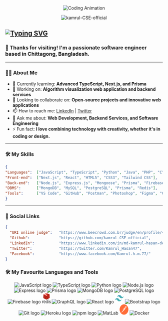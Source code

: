 <div align="center">
  <img src="/kamrul.gif" align="center" width="900" alt="Coding Animation"/>
</div>

<p align="center">
  <img src="https://komarev.com/ghpvc/?username=kamrul-CSE-official&label=Profile%20views&color=0e75b6&style=flat" alt="kamrul-CSE-official" />
</p>

## <a href="https://github.com/kamrul-CSE-official"><img src="https://readme-typing-svg.demolab.com?font=Fira+Code&weight=700&size=25&pause=800&color=F7F7F7&width=435&lines=Hi+there+%F0%9F%91%8B;This+is+MD.+Kamrul+Hasan;Welcome+to+My+GitHub+Profile!" alt="Typing SVG" /></a>

### 🙌 Thanks for visiting! I'm a passionate software engineer based in Chittagong, Bangladesh.

---

### 👨‍💻 About Me

- 🌱 Currently learning: **Advanced TypeScript, Next.js, and Prisma**
- 🔭 Working on: **Algorithm visualization web application and backend services**
- 👯 Looking to collaborate on: **Open-source projects and innovative web applications**
- 📫 How to reach me: [LinkedIn](https://www.linkedin.com/in/md-kamrul-hasan-dev/) | [Twitter](https://twitter.com/Kamrul_Hasan47)
- 💬 Ask me about: **Web Development, Backend Services, and Software Engineering**
- ⚡ Fun fact: **I love combining technology with creativity, whether it's in coding or design.**

---

### 🛠 My Skills
```json
{
"Languages":  ["JavaScript", "TypeScript", "Python", "Java", "PHP", "C"],
"Front-end":  ["Next.js", "React", "HTML5", "CSS3", "Tailwind CSS"],
"Back-end":   ["Node.js", "Express.js", "Mongoose", "Prisma", "Firebase", "JWT"],
"DBMS":       ["MongoDB", "MySQL", "PostgreSQL", "Prisma", "Redis"],
"Tools":      ["VS Code", "GitHub", "Postman", "Photoshop", "Figma", "Canva", "Docker"]
}
```


---

### 🔗 Social Links

```json
{
  "URI online judge":   "https://www.beecrowd.com.br/judge/en/profile/417423",
  "Github":             "https://github.com/kamrul-CSE-official",
  "LinkedIn":           "https://www.linkedin.com/in/md-kamrul-hasan-dev/",
  "Twitter":            "https://twitter.com/Kamrul_Hasan47",
  "Facebook":           "https://www.facebook.com/Kamrul.h.m.77/"
}
```

### 🛠 My Favourite Languages and Tools

<div align="center">
  <img src="https://cdn.jsdelivr.net/gh/devicons/devicon/icons/javascript/javascript-original.svg" height="28" width="33" alt="JavaScript logo" /> 
  <img src="https://cdn.jsdelivr.net/gh/devicons/devicon/icons/typescript/typescript-original.svg" height="28" width="33" alt="TypeScript logo" /> 
  <img src="https://cdn.jsdelivr.net/gh/devicons/devicon/icons/python/python-original.svg" height="28" width="33" alt="Python logo" /> 
  <img src="https://cdn.jsdelivr.net/gh/devicons/devicon/icons/nodejs/nodejs-original.svg" height="28" width="33" alt="Node.js logo" /> 
  <img src="https://cdn.jsdelivr.net/gh/devicons/devicon/icons/express/express-original.svg" height="28" color="white" width="33" alt="Express logo" /> 
  <img src="https://www.svgrepo.com/show/374002/prisma.svg" height="28" width="33" alt="Prisma logo" /> 
  <img src="https://cdn.jsdelivr.net/gh/devicons/devicon/icons/mongodb/mongodb-original.svg" height="28" width="33" alt="MongoDB logo" /> 
  <img src="https://cdn.jsdelivr.net/gh/devicons/devicon/icons/postgresql/postgresql-original.svg" height="28" width="33" alt="PostgreSQL logo" /> 
  <img src="https://cdn.jsdelivr.net/gh/devicons/devicon/icons/firebase/firebase-plain.svg" height="28" width="33" alt="Firebase logo" /> 
  <img src="https://raw.githubusercontent.com/teamedwardforever/Readme-Generator/71f25dd8b98329b168142a6b782a107b75eab178/svg/Skills/Database/redis-original-wordmark.svg" alt="Redis" width="28" height="33" /> 
  <img src="https://cdn.jsdelivr.net/gh/devicons/devicon/icons/graphql/graphql-plain.svg" height="28" width="33" alt="GraphQL logo" /> 
  <img src="https://cdn.jsdelivr.net/gh/devicons/devicon/icons/react/react-original.svg" height="28" width="33" alt="React logo" /> 
  <img src="https://raw.githubusercontent.com/teamedwardforever/Readme-Generator/71f25dd8b98329b168142a6b782a107b75eab178/svg/Skills/Frontend/tailwindcss-icon.svg" alt="Tailwind CSS" width="28" height="33" /> 
  <img src="https://cdn.jsdelivr.net/gh/devicons/devicon/icons/bootstrap/bootstrap-original.svg" height="28" width="33" alt="Bootstrap logo" /> 
  <img src="https://cdn.jsdelivr.net/gh/devicons/devicon/icons/git/git-original.svg" height="28" width="33" alt="Git logo" /> 
  <img src="https://cdn.jsdelivr.net/gh/devicons/devicon/icons/heroku/heroku-original.svg" height="28" width="33" alt="Heroku logo" /> 
  <img src="https://cdn.jsdelivr.net/gh/devicons/devicon/icons/npm/npm-original-wordmark.svg" height="28" width="33" alt="npm logo" /> 
  <img src="https://dl.dropboxusercontent.com/s/6e7hk06wzjp3j52/Matlab_Logo.png" alt="MatLab" width="28" height="33" /> 
  <img src="https://raw.githubusercontent.com/teamedwardforever/Readme-Generator/71f25dd8b98329b168142a6b782a107b75eab178/svg/Skills/Software/getpostman-icon.svg" alt="Postman" width="28" height="33" />
  <img src="https://cdn.jsdelivr.net/gh/devicons/devicon/icons/docker/docker-original.svg" alt="Docker" width="28" height="33" />

</div>
